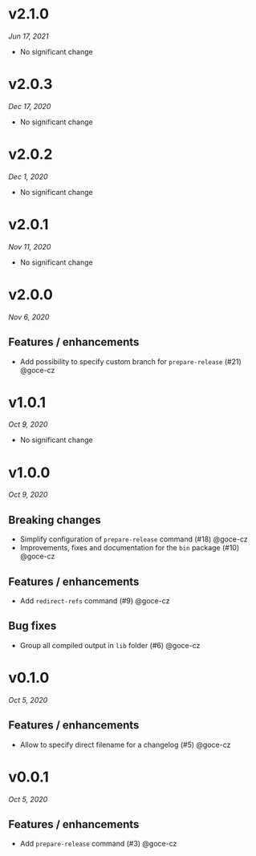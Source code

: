 # v2.1.0
_Jun 17, 2021_

* No significant change

# v2.0.3
_Dec 17, 2020_

* No significant change

# v2.0.2
_Dec 1, 2020_

* No significant change

# v2.0.1
_Nov 11, 2020_

* No significant change

# v2.0.0
_Nov 6, 2020_

## Features / enhancements

- Add possibility to specify custom branch for `prepare-release` (#21) @goce-cz


# v1.0.1
_Oct 9, 2020_

* No significant change

# v1.0.0
_Oct 9, 2020_

## Breaking changes

- Simplify configuration of `prepare-release` command (#18) @goce-cz 
- Improvements, fixes and documentation for the `bin` package (#10) @goce-cz 

## Features / enhancements

- Add `redirect-refs` command (#9) @goce-cz 

## Bug fixes

- Group all compiled output in `lib` folder (#6) @goce-cz 


# v0.1.0
_Oct 5, 2020_

## Features / enhancements

- Allow to specify direct filename for a changelog (#5) @goce-cz


# v0.0.1
_Oct 5, 2020_

## Features / enhancements

- Add `prepare-release` command (#3) @goce-cz



